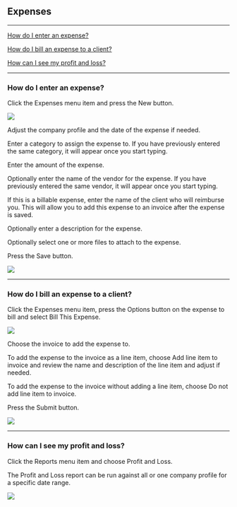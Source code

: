 Expenses
---

---

[How do I enter an expense?](#how-do-i-enter-an-expense)

[How do I bill an expense to a client?](#how-do-i-bill-an-expense-to-a-client)

[How can I see my profit and loss?](#how-can-i-see-my-profit-and-loss)

---

### How do I enter an expense?

Click the Expenses menu item and press the New button.

[<img src="/img/documentation/expense_create_sm.png" class="img-responsive" />](/img/documentation/expense_create.png)

Adjust the company profile and the date of the expense if needed.

Enter a category to assign the expense to. If you have previously
entered the same category, it will appear once you start typing.

Enter the amount of the expense.

Optionally enter the name of the vendor for the expense. If you have
previously entered the same vendor, it will appear once you start
typing.

If this is a billable expense, enter the name of the client who will
reimburse you. This will allow you to add this expense to an invoice
after the expense is saved.

Optionally enter a description for the expense.

Optionally select one or more files to attach to the expense.

Press the Save button.

[<img src="/img/documentation/expense_create2_sm.png" class="img-responsive" />](/img/documentation/expense_create2.png)

---

### How do I bill an expense to a client?

Click the Expenses menu item, press the Options button on the expense to
bill and select Bill This Expense.

[<img src="/img/documentation/expense_bill_sm.png" class="img-responsive" />](/img/documentation/expense_bill.png)

Choose the invoice to add the expense to.

To add the expense to the invoice as a line item, choose Add line item
to invoice and review the name and description of the line item and
adjust if needed.

To add the expense to the invoice without adding a line item, choose Do
not add line item to invoice.

Press the Submit button.

[<img src="/img/documentation/expense_bill2_sm.png" class="img-responsive" />](/img/documentation/expense_bill2.png)

---

### How can I see my profit and loss?

Click the Reports menu item and choose Profit and Loss.

The Profit and Loss report can be run against all or one company profile
for a specific date range.

[<img src="/img/documentation/expense_profit_loss_sm.png" class="img-responsive" />](/img/documentation/expense_profit_loss.png)
